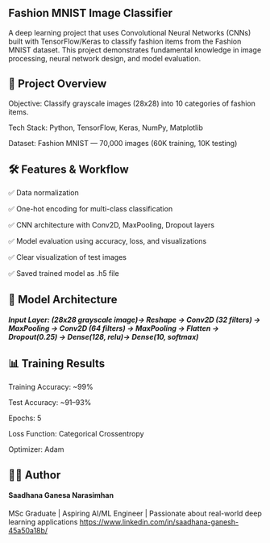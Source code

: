 ## Fashion MNIST Image Classifier

A deep learning project that uses Convolutional Neural Networks (CNNs) built with TensorFlow/Keras to classify fashion items from the Fashion MNIST dataset. This project demonstrates fundamental knowledge in image processing, neural network design, and model evaluation.

## 📂 Project Overview
Objective: Classify grayscale images (28x28) into 10 categories of fashion items.

Tech Stack: Python, TensorFlow, Keras, NumPy, Matplotlib

Dataset: Fashion MNIST — 70,000 images (60K training, 10K testing)

## 🛠️ Features & Workflow
✅ Data normalization

✅ One-hot encoding for multi-class classification

✅ CNN architecture with Conv2D, MaxPooling, Dropout layers

✅ Model evaluation using accuracy, loss, and visualizations

✅ Clear visualization of test images

✅ Saved trained model as .h5 file

## 🚀 Model Architecture

##### Input Layer: (28x28 grayscale image)→ Reshape → Conv2D (32 filters) → MaxPooling → Conv2D (64 filters) → MaxPooling → Flatten → Dropout(0.25) → Dense(128, relu)→ Dense(10, softmax)

## 📊 Training Results
Training Accuracy: ~99%

Test Accuracy: ~91–93%

Epochs: 5

Loss Function: Categorical Crossentropy

Optimizer: Adam

## 🧑‍💻 Author
#### Saadhana Ganesa Narasimhan
MSc Graduate | Aspiring AI/ML Engineer | Passionate about real-world deep learning applications
https://www.linkedin.com/in/saadhana-ganesh-45a50a18b/
